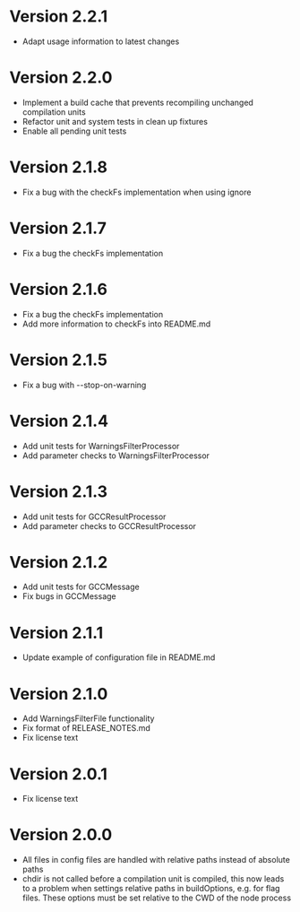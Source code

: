 # Version 2.2.1
* Adapt usage information to latest changes

# Version 2.2.0
* Implement a build cache that prevents recompiling unchanged compilation units
* Refactor unit and system tests in clean up fixtures
* Enable all pending unit tests

# Version 2.1.8
* Fix a bug with the checkFs implementation when using ignore

# Version 2.1.7
* Fix a bug the checkFs implementation

# Version 2.1.6
* Fix a bug the checkFs implementation
* Add more information to checkFs into README.md

# Version 2.1.5
* Fix a bug with --stop-on-warning

# Version 2.1.4
* Add unit tests for WarningsFilterProcessor
* Add parameter checks to WarningsFilterProcessor

# Version 2.1.3
* Add unit tests for GCCResultProcessor
* Add parameter checks to GCCResultProcessor

# Version 2.1.2
* Add unit tests for GCCMessage
* Fix bugs in GCCMessage

# Version 2.1.1
* Update example of configuration file in README.md

# Version 2.1.0
* Add WarningsFilterFile functionality
* Fix format of RELEASE_NOTES.md
* Fix license text

# Version 2.0.1
* Fix license text

# Version 2.0.0
* All files in config files are handled with relative paths instead of absolute paths
* chdir is not called before a compilation unit is compiled, this now leads to a problem when settings relative paths in buildOptions, e.g. for flag files. These options must be set relative to the CWD of the node process

